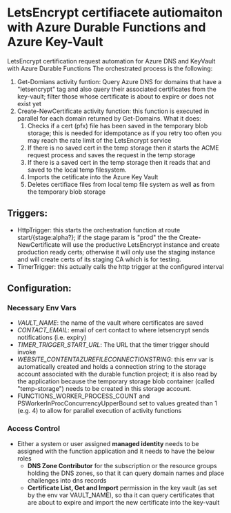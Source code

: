 # LetsEncrypt certifiacete autiomaiton with Azure Durable Functions and Azure Key-Vault

LetsEncrypt certification request automation for Azure DNS and KeyVault with Azure Durable Functions
The orchestrated process is the following:
1. Get-Domians activity funtion: Query Azure DNS for domains that have a "letsencrypt" tag and also query their associated certificates from the key-vault; filter those whose certificate is about to expire or does not exist yet
2. Create-NewCertificate activity function: this function is executed in parallel for each domain returned by Get-Domains. What it does:
   1. Checks if a cert (pfx) file has been saved in the temporary blob storage; this is needed for idempotance as if you retry too often you may reach the rate limit of the LetsEncrypt service
   2. If there is no saved cert in the temp storage then it starts the ACME request process and saves the request in the temp storage
   3. If there is a saved cert in the temp storage then it reads that and saved to the local temp filesystem.
   4. Imports the cetificate into the Azure Key Vault
   5. Deletes certifiace files from local temp file system as well as from the temporary blob storage

## Triggers:
- HttpTrigger: this starts the orchestration function at route start/{stage:alpha?}; if the stage param is "prod" the the Create-NewCertificate will use the productive LetsEncrypt instance and create production ready certs; otherwise it will only use the staging instance and will create certs of its staging CA which is for testing.
- TimerTrigger: this actually calls the http trigger at the configured interval

## Configuration:
### Necessary Env Vars
- _VAULT_NAME_: the name of the vault where certificates are saved
- _CONTACT_EMAIL_: email of cert contact to where letsencrypt sends notifications (i.e. expiry)
- _TIMER_TRIGGER_START_URL_: The URL that the timer trigger should invoke
- _WEBSITE_CONTENTAZUREFILECONNECTIONSTRING_: this env var is automatically created and holds a connection string to the storage account associated with the durable function project; it is also read by the application because the temporary storage blob container (called "temp-storage") needs to be created in this storage account.
- FUNCTIONS_WORKER_PROCESS_COUNT and PSWorkerInProcConcurrencyUpperBound set to values greated than 1 (e.g. 4) to allow for parallel execution of activity functions
### Access Control
- Either a system or user assigned __managed identity__ needs to be assigned with the function application and it needs to have the below roles
   - __DNS Zone Contributor__ for the subscription or the resource groups holding the DNS zones, so that it can query domain names and place challenges into dns records
   - __Certificate List, Get and Import__ permission in the key vault (as set by the env var VAULT_NAME), so tha it can query certificates that are about to expire and import the new certificate into the key-vault

